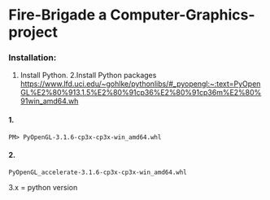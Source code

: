# Fire-Brigade a Computer-Graphics-project

### Installation:

1. Install Python.
2.Install Python packages 
https://www.lfd.uci.edu/~gohlke/pythonlibs/#_pyopengl:~:text=PyOpenGL%E2%80%913.1.5%E2%80%91cp36%E2%80%91cp36m%E2%80%91win_amd64.wh

#### 1.
    PM> PyOpenGL‑3.1.6‑cp3x‑cp3x‑win_amd64.whl
#### 2.   
    PyOpenGL_accelerate‑3.1.6‑cp3x‑cp3x‑win_amd64.whl
    
3.x = python version




